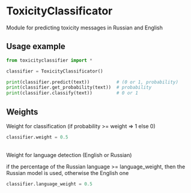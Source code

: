 # ToxicityClassificator
Module for predicting toxicity messages in Russian and English
## Usage example
```python
from toxicityclassifier import *

classifier = ToxicityClassificator()

print(classifier.predict(text))          # (0 or 1, probability)
print(classifier.get_probability(text))  # probability
print(classifier.classify(text))         # 0 or 1
```

## Weights
Weight for classification (if probability >= weight => 1 else 0)
```python
classifier.weight = 0.5
```
\
Weight for language detection (English or Russian)

if the percentage of the Russian language >= language_weight, then the Russian model is used, otherwise the English one
```python
classifier.language_weight = 0.5
```
